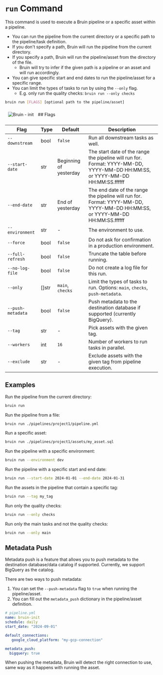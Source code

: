 # `run` Command

This command is used to execute a Bruin pipeline or a specific asset within a pipeline.

- You can run the pipeline from the current directory or a specific path to the pipeline/task definition.
- If you don't specify a path, Bruin will run the pipeline from the current directory.
- If you specify a path, Bruin will run the pipeline/asset from the directory of the file.
  - Bruin will try to infer if the given path is a pipeline or an asset and will run accordingly.
- You can give specific start and end dates to run the pipeline/asset for a specific range.
- You can limit the types of tasks to run by using the `--only` flag.
  - E.g. only run the quality checks: `bruin run --only checks`

```bash
bruin run [FLAGS] [optional path to the pipeline/asset]
```
<img alt="Bruin - init" src="/chesspipeline.gif" style="margin: 10px;" />
## Flags

| Flag              | Type | Default | Description                                                                                                                   |
|-------------------|------|---------|-------------------------------------------------------------------------------------------------------------------------------|
| `--downstream`    | bool | `false` | Run all downstream tasks as well.                                                                                             |
| `--start-date`    | str | Beginning of yesterday | The start date of the range the pipeline will run for. Format: YYYY-MM-DD, YYYY-MM-DD HH:MM:SS, or YYYY-MM-DD HH:MM:SS.ffffff |
| `--end-date`      | str | End of yesterday | The end date of the range the pipeline will run for. Format: YYYY-MM-DD, YYYY-MM-DD HH:MM:SS, or YYYY-MM-DD HH:MM:SS.ffffff   |
| `--environment`   | str | - | The environment to use.                                                                                                       |
| `--force`         | bool | `false` | Do not ask for confirmation in a production environment.                                                                      |
| `--full-refresh`  | bool | `false` | Truncate the table before running.                                                                                            |
| `--no-log-file`   | bool | `false` | Do not create a log file for this run.                                                                                        |
| `--only`          | []str | `main`, `checks` | Limit the types of tasks to run. Options: `main`, `checks`, `push-metadata`.                                                  |
| `--push-metadata` | bool | `false` | Push metadata to the destination database if supported (currently BigQuery).                                                  |
| `--tag`           | str | - | Pick assets with the given tag.                                                                                               |
| `--workers`       | int | `16` | Number of workers to run tasks in parallel.                                                                                   |
| `--exclude`       | str | - | Exclude assets with the given tag from pipeline execution.                                                                    |
## Examples

Run the pipeline from the current directory:
```bash
bruin run
```

Run the pipeline from a file:
```bash
bruin run ./pipelines/project1/pipeline.yml
```

Run a specific asset:
```bash
bruin run ./pipelines/project1/assets/my_asset.sql
```

Run the pipeline with a specific environment:
```bash
bruin run --environment dev
```

Run the pipeline with a specific start and end date:
```bash
bruin run --start-date 2024-01-01 --end-date 2024-01-31
```

Run the assets in the pipeline that contain a specific tag:
```bash
bruin run --tag my_tag
```

Run only the quality checks:
```bash
bruin run --only checks
```

Run only the main tasks and not the quality checks:
```bash
bruin run --only main
```


## Metadata Push

Metadata push is a feature that allows you to push metadata to the destination database/data catalog if supported. Currently, we support BigQuery as the catalog.

There are two ways to push metadata:
1. You can set the `--push-metadata` flag to `true` when running the pipeline/asset.
2. You can fill out the `metadata_push` dictionary in the pipeline/asset definition.

```yaml
# pipeline.yml
name: bruin-init
schedule: daily
start_date: "2024-09-01"

default_connections:
   google_cloud_platform: "my-gcp-connection"

metadata_push:
  bigquery: true 
```

When pushing the metadata, Bruin will detect the right connection to use, same way as it happens with running the asset.








